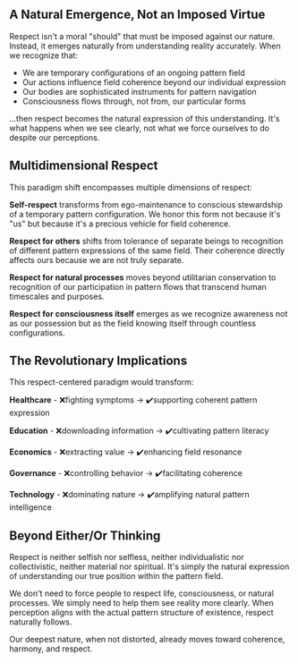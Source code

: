 ## A Natural Emergence, Not an Imposed Virtue

Respect isn't a moral "should" that must be imposed against our nature. Instead, it emerges naturally from understanding reality accurately. When we recognize that:

- We are temporary configurations of an ongoing pattern field
- Our actions influence field coherence beyond our individual expression
- Our bodies are sophisticated instruments for pattern navigation
- Consciousness flows through, not from, our particular forms

...then respect becomes the natural expression of this understanding. It's what happens when we see clearly, not what we force ourselves to do despite our perceptions.

## Multidimensional Respect

This paradigm shift encompasses multiple dimensions of respect:

**Self-respect** transforms from ego-maintenance to conscious stewardship of a temporary pattern configuration. We honor this form not because it's "us" but because it's a precious vehicle for field coherence.

**Respect for others** shifts from tolerance of separate beings to recognition of different pattern expressions of the same field. Their coherence directly affects ours because we are not truly separate.

**Respect for natural processes** moves beyond utilitarian conservation to recognition of our participation in pattern flows that transcend human timescales and purposes.

**Respect for consciousness itself** emerges as we recognize awareness not as our possession but as the field knowing itself through countless configurations.

## The Revolutionary Implications

This respect-centered paradigm would transform:

**Healthcare** - ❌fighting symptoms → ✔️supporting coherent pattern expression

**Education** -  ❌downloading information → ✔️cultivating pattern literacy

**Economics** - ❌extracting value → ✔️enhancing field resonance

**Governance** - ❌controlling behavior → ✔️facilitating coherence

**Technology** - ❌dominating nature → ✔️amplifying natural pattern intelligence

## Beyond Either/Or Thinking

Respect is neither selfish nor selfless, neither individualistic nor collectivistic, neither material nor spiritual. It's simply the natural expression of understanding our true position within the pattern field.

We don't need to force people to respect life, consciousness, or natural processes. We simply need to help them see reality more clearly. When perception aligns with the actual pattern structure of existence, respect naturally follows.

Our deepest nature, when not distorted, already moves toward coherence, harmony, and respect.

